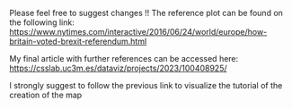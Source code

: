 Please feel free to suggest changes !!
The reference plot can be found on the following link: https://www.nytimes.com/interactive/2016/06/24/world/europe/how-britain-voted-brexit-referendum.html

My final article with further references can be accessed here: 
https://csslab.uc3m.es/dataviz/projects/2023/100408925/

I strongly suggest to follow the previous link to visualize the tutorial of the creation of the map
